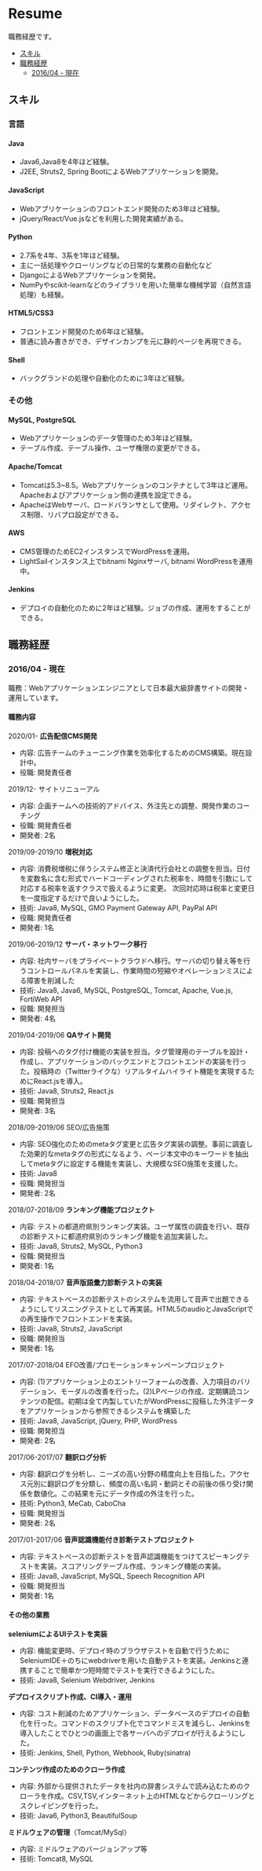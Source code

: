 # Resume

職務経歴です。

- [スキル](#スキル)
- [職務経歴](#職務経歴)
  - [2016/04 - 現在](#201604---現在)

## スキル

### 言語

#### Java
- Java6,Java8を4年ほど経験。
- J2EE, Struts2, Spring BootによるWebアプリケーションを開発。

#### JavaScript
- Webアプリケーションのフロントエンド開発のため3年ほど経験。
- jQuery/React/Vue.jsなどを利用した開発実績がある。

#### Python
- 2.7系を4年、3系を1年ほど経験。
- 主に一括処理やクローリングなどの日常的な業務の自動化など
- DjangoによるWebアプリケーションを開発。
- NumPyやscikit-learnなどのライブラリを用いた簡単な機械学習（自然言語処理）も経験。

#### HTML5/CSS3
- フロントエンド開発のため6年ほど経験。
- 普通に読み書きができ、デザインカンプを元に静的ページを再現できる。

#### Shell
- バックグランドの処理や自動化のために3年ほど経験。

### その他

#### MySQL, PostgreSQL
- Webアプリケーションのデータ管理のため3年ほど経験。
- テーブル作成、テーブル操作、ユーザ権限の変更ができる。

#### Apache/Tomcat
- Tomcatは5.3~8.5。Webアプリケーションのコンテナとして3年ほど運用。Apacheおよびアプリケーション側の連携を設定できる。
- ApacheはWebサーバ、ロードバランサとして使用。リダイレクト、アクセス制限、リバプロ設定ができる。

#### AWS
- CMS管理のためEC2インスタンスでWordPressを運用。
- LightSailインスタンス上でbitnami Nginxサーバ, bitnami WordPressを運用中。

####  Jenkins
- デプロイの自動化のために2年ほど経験。ジョブの作成、運用をすることができる。

## 職務経歴

### 2016/04 - 現在
職務：Webアプリケーションエンジニアとして日本最大級辞書サイトの開発・運用しています。

#### 職務内容
2020/01- **広告配信CMS開発**
- 内容: 広告チームのチューニング作業を効率化するためのCMS構築。現在設計中。
- 役職: 開発責任者

2019/12- サイトリニューアル
- 内容: 企画チームへの技術的アドバイス、外注先との調整、開発作業のコーチング 
- 役職: 開発責任者
- 開発者: 2名

2019/09-2019/10 **増税対応**
- 内容: 消費税増税に伴うシステム修正と決済代行会社との調整を担当。日付を変数名に含む形式でハードコーディングされた税率を、時間を引数にして対応する税率を返すクラスで扱えるように変更。 次回対応時は税率と変更日を一度指定するだけで良いようにした。
- 技術: Java8, MySQL, GMO Payment Gateway API, PayPal API
- 役職: 開発責任者
- 開発者: 1名

2019/06-2019/12 **サーバ・ネットワーク移行**
- 内容: 社内サーバをプライベートクラウドへ移行。サーバの切り替え等を行うコントロールパネルを実装し、作業時間の短縮やオペレーションミスによる障害を削減した
- 技術: Java8, Java6, MySQL, PostgreSQL, Tomcat, Apache, Vue.js, FortiWeb API
- 役職: 開発担当
- 開発者: 4名

2019/04-2019/06 **QAサイト開発**
- 内容: 投稿へのタグ付け機能の実装を担当。タグ管理用のテーブルを設計・作成し、アプリケーションのバックエンドとフロントエンドの実装を行った。投稿時の（Twitterライクな）リアルタイムハイライト機能を実現するためにReact.jsを導入。
- 技術: Java8, Struts2, React.js
- 役職: 開発担当
- 開発者: 3名

2018/09-2019/06 SEO/広告施策
- 内容: SEO強化のためのmetaタグ変更と広告タグ実装の調整。事前に調査した効果的なmetaタグの形式になるよう、ページ本文中のキーワードを抽出してmetaタグに設定する機能を実装し、大規模なSEO施策を支援した。
- 技術: Java8
- 役職: 開発担当
- 開発者: 2名

2018/07-2018/09 **ランキング機能プロジェクト**
- 内容: テストの都道府県別ランキング実装。ユーザ属性の調査を行い、既存の診断テストに都道府県別のランキング機能を追加実装した。
- 技術: Java8, Struts2, MySQL, Python3
- 役職: 開発担当
- 開発者: 1名

2018/04-2018/07 **音声版語彙力診断テストの実装**
- 内容: テキストベースの診断テストのシステムを流用して音声で出題できるようにしてリスニングテストとして再実装。HTML5のaudioとJavaScriptでの再生操作でフロントエンドを実装。
- 技術: Java8, Struts2, JavaScript
- 役職: 開発担当
- 開発者: 1名

2017/07-2018/04 EFO改善/プロモーションキャンペーンプロジェクト
- 内容: (1)アプリケーション上のエントリーフォームの改善、入力項目のバリデーション、モーダルの改善を行った。(2)LPページの作成、定期購読コンテンツの配信。初期は全て内製していたがWordPressに投稿した外注データをアプリケーションから参照できるシステムを構築した
- 技術: Java8, JavaScript, jQuery, PHP, WordPress
- 役職: 開発担当
- 開発者: 2名

2017/06-2017/07 **翻訳ログ分析**
- 内容: 翻訳ログを分析し、ニーズの高い分野の精度向上を目指した。アクセス元別に翻訳ログを分類し、頻度の高い名詞・動詞とその前後の係り受け関係を数値化。この結果を元にデータ作成の外注を行った。
- 技術: Python3, MeCab, CaboCha
- 役職: 開発担当
- 開発者: 2名

2017/01-2017/06 **音声認識機能付き診断テストプロジェクト**
- 内容: テキストベースの診断テストを音声認識機能をつけてスピーキングテストを実装。スコアリングテーブル作成、ランキング機能の実装。
- 技術: Java8, JavaScript, MySQL, Speech Recognition API
- 役職: 開発担当
- 開発者: 1名

#### その他の業務

**seleniumによるUIテストを実装**
- 内容: 機能変更時、デプロイ時のブラウザテストを自動で行うためにSeleniumIDE＋のちにwebdriverを用いた自動テストを実装。Jenkinsと連携することで簡単かつ短時間でテストを実行できるようにした。
- 技術: Java8, Selenium Webdriver, Jenkins

**デプロイスクリプト作成、CI導入・運用**
- 内容: コスト削減のためアプリケーション、データベースのデプロイの自動化を行った。コマンドのスクリプト化でコマンドミスを減らし、Jenkinsを導入したことでひとつの画面上で各サーバへのデプロイが行えるようにした。
- 技術: Jenkins, Shell, Python, Webhook, Ruby(sinatra)

**コンテンツ作成のためのクローラ作成**
- 内容: 外部から提供されたデータを社内の辞書システムで読み込むためのクローラを作成。CSV,TSV,インターネット上のHTMLなどからクローリングとスクレイピングを行った。
- 技術: Java6, Python3, BeautifulSoup

**ミドルウェアの管理**（Tomcat/MySql）
- 内容: ミドルウェアのバージョンアップ等
- 技術: Tomcat8, MySQL


